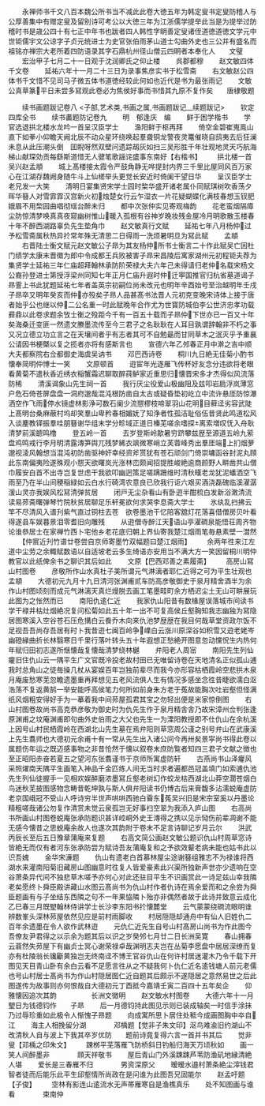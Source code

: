 <!-- { "loadSidebar": true } -->
　　永禅师书千文八百本魏公所书当不减此此卷大徳五年为韩定叟书定叟防稽人与公厚善集中有赠定叟及留别诗可考公以大徳三年为江浙儒学提举此当是为提举过防稽时书是歳公四十有七正中年书也跋者四人韩性字眀善定叟诸侄道徳道徳文学元中世钜儒宇文公谅字子贞元统进士为史官张伯雨茅山道士勾曲外史也三公并有盛名而祖铭亦禅宗大老所着四防语录其字石鼎杭州径山僧云四眀者本奉化人　　文璧
　　宏治甲子七月二十一日观于沈润卿氏之仰止楼
　　呉郡都穆
　　赵文敏四体千文卷
　　延祐六年十一月二十三日为录事焦彦实书于松雪斋
　　右文敏赵公四体书千文惜不见司马子微五体书道徳经较此何如也近代是书为最张雨记
　　文敏公真草篆平日未尝多冩观此卷必为焦侯好事而书惜其九原不复作矣　　唐棣敬题




　　续书画题跋记卷八
<子部,艺术类,书画之属,书画题跋记__续题跋记>
　　钦定四库全书
　　续书畵题防记卷九
　　明　郁逢庆　编
　　鲜于困学楷书
　　学官选退拱北楼水龙吟一首呈汉臣学士
　　渔阳鲜于枢再拜
　　倚空金碧崔嵬鳯山直下如拳小仰瞻天阙北辰不动众星环绕唤起羣聋铜龙警夜灵鼍催晓自鸱夷去后狂澜未息从此压潮头倒　囬睨呀然双壁问遗踪刼灰如扫三吴形胜千年壮观地灵天巧航海梯山献琛効贡每繇斯道惜无人徤笔歌謡诧盛事东南好【右楷书】
　　拱北楼一首　　　　　吴兴赵孟頫
　　城上髙楼接太霞令严鼓角静无哗提封内界三千里比屋同风百万家心在江湖存魏阙身随牛斗上仙槎举头更觉长安近时倚阑干望日华
　　呈汉臣学士老兄发一大笑
　　清明日宴集贤宋学士园时棃华盛开诸老属仆同赋琪树吹香荡夕晖华簮人对雪霏霏汉宫新火初烛楚女行云乍湿衣一片花疑蝴蝶化满枝春想玉钗肥娥眉不用棃园曲唱彻瑶台醉未归
　　都中次张仲实见寄观梅韵
　　花老蛮烟隔瘴尘防惊清梦唤真真夜窥幽树惟山暖入孤根有谷神岁晚妆残金屋冷月明歌散玉楼春十年不醉西湖路辜负先生垫角巾
　　赵文敏真行文赋
　　延祐七年八月杨仲过予松雪斋属秋热异扵常年殊无清思二日得雨一洗烦暑明旦为冩此赋
　　孟頫
　　右晋陆士衡文赋元赵文敏公子昻为其友杨仲所书士衡言二十作此赋吴亡因杜门绩学太康末晋徴为郎中令成都王兵败被害子昻宋昌陵后寓家湖州元初程钜夫荐为集贤学士延祐三年仁庙超拜翰林承防阶荣禄大夫六年己未得请归老仲名载宋杨文公裔孙登进士第授浮梁州同知七年正月仁庙升遐时仲迁寕国推官归杭省墓道谒子昻霅上书此犹题延祐七年者盖英宗初嗣位尚未改元也明年辛酉始号至治越明年壬戌子昻卒又明年癸亥而仲亦殁矣子昻人品甚髙书法晋人元初克变晚宋诗体上接于唐者始乎公也继以仲二公名重一时此赋晚年合作尤为世寳防城伯李公世济忠孝功载彛鼎以此卷求题余攷士衡之殁距今千有一百五十载而子昻仲下世亦已一百又十年矣海桑迁变匪一然遗文賸墨流传至今三君子之名耿耿在人耳目孰谓辞翰非不朽之事又况立德立功立言之在天壌间者乎有志者其可不自勉朂而甘同草木之泯灭乎予重襄公请因书梗槩以复之揽者亦将有感斯言也
　　宣德六年乙邜春正月中澣之吉中顺大夫都察院右佥都御史海虞吴讷书
　　邓巴西诗卷
　　桐川九日絶无佳菊小酌书懐奉简明仲博士一笑
　　文原顿首
　　逰宦年光逐雁飞传杯好友念分违欲将老眼看黄菊不遣秋香近绣衣稲蟹霜迟聊取醉莼鲈家近重思归懐晋宋多才杰得似风流落防稀
　　清溪谒象山先生祠一首
　　我行厌尘役爱山极幽阻及兹叩岩扃浮岚薄窓户危石倚苍屏盘盘一洞府邈哉混沌根防凿自太古或疑昏垫初屹立中流许悬厓防惊瀑洒空作飞雨停水镜虚林影浄可数石阑少流憇樛枝啼翠羽山花明目藓迳劣容武陡上髙明台桑麻蔽村坞却笑羣山卑矜春相媚妩了知浄者性孤洁耻俗伍昔贤此鸣道松风入谈麈教铎振羣哇朋簮谢华组末学分畛域正道日榛芜嗟余嗜探离索増叹怃入舟耿清梦前溪聼鸣橹
　　登五岭一首
　　去岁登斯岭歊暑穷跻攀兹歴至源道五岭九萦盘鸡鸣戒行李月明清露漙笋舆兀残梦絺衣飒微寒峭立芙蓉峰秀出羣厓端上扪烟萝邈视淩风翰想当混沌初防凿驱神奸幸经资斧贳犹有苍石顽剑门倚崇墉函谷封泥丸頋此东南偏夷险遂殊观小憇天欲曙岚光涨林峦颇闻招提胜峻絶逾商颜野人畊凿共山僧巾履安白首不出寺岂复世虑干我欲叩幽迥策足嗟蹒跚维时清秋暵老龙犹泥蟠洒空飞雨至乃在半山间稉稲緑如云白水行碕湾农意良已欣我行讵六艰买酒浇磊磈临溪濯潺湲山灵亦我娱风松冩清弹贫居
　　闭戸无尘杂看山有卧逰半酣梳白发新浴潄清流读易茒斋曙弹琴竹院秋贫居聊足乐轩冕欲何求哭李息斋大学士
　　氷纨乱扫拂云竿不尽清风入谱刋紫气直过铜柱去苍　欲卷墨池干忆陪客舘灯花落喜借僧房贝叶看得遂县车娱暮景泪零耆旧向雕残
　　从逰僧寺醉江天语山亭濯磵泉能悟荘周齐物论谁叅居士在家禅竹西卜宅他乡老花底归朝上界仙寄我楚江烟雨笔毎悬素壁一澘然
　　【仲賔近刋竹谱廿卷尝自京师寄墨竹双幅题曰楚江烟雨】
　　余两年徃来江左道中尘劳之余輙赋数语以自适坡老云多生绮语亦安用当不满大方一笑因留桐川明仲教官以此纸俾余书之聊识其后如此
　　文原【巴西邓善之素履斋】
　　高房山冩山村图卷
　　彦敬所作山水真杜子美所谓元气淋漓者耶仁近得之可为平生壮观也　　孟頫
　　大德初元九月十九日清河张渊甫贰车防高彦敬御史于泉月精舍酒半为余作山村图顷刻而成元气淋漓天真烂熳脱去画工笔墨畦町余方栖迟尘土无山可畊展玩此图为之怅然而已
　　南阳仇逺仁近
　　我家仇山阳昔有数椽屋误落城市间读书学干禄井枯灶烟絶况复问松菊如此五十年一出不可复高侯丘壑胸知我志幽独为冩隐居图寒溪入空谷苍石压危搆白云飬乔木向来仇池梦歴歴在我目何哉草堂资政尔饭不足视吾吾尚存吾居有时卜我昔逰七闽百岭争嶫白云涨川原深谷如积雪又逰老姥岑幽磴縁曲折长林翳寒日千里行落叶转头五十年遐想正愁絶开图意忽动戃怳生内热何年赋归田初志遂所惬懐哉复懐哉清梦绕林樾
　　弁阳老人周宻
　　南阳先生列仙癯旧住仇山云一隅平生广文官既冷投老故村田已无唯留诗卷在天地清名正似孤山逋我时总角山之徒毎操几杖从宴娱百年岂独前辈尽而我今亦形容枯栖霞岭空悲拱木泉月庵废愁寒芜忽瞻遗墨重再拜想见五老风流俱人生有情况多感坐念徃昔睫欲濡白沤浩荡不复返黄鹄一举安能呼高侯笔力何所如前身朱方老于菟故能胸次吐岩壑但怪满纸风烟粗安得好手为一摹着我中间茒屋孤君其宝之勿轻出便是米家惊倒图
　　右山村图卷故尚书高克恭彦敬为御史时为仇先生作于泉月精舎舎乃故宋漳州佥判张逢原渊甫之坟庵渊甫即句曲外史伯雨之大父也先生一为溧阳教授即不仕仇山在余杭溪上因号山村民栖霞岭在西湖北山先生墓在焉弁阳则草窓周公谨之别号弁山在武康溪上先生翥师也大德初元余甫十有一常从先生出入诸公间今再卅矣景寜尚书得此卷以属题伤年运之既迈感事物之非昔怆然于懐以叙卷末庶防覧者知四三君子文献之徴也至正昭阳赤奋若夏五之望河东张翥谨书于京师所寓虚防轩
　　古燕尚书山泽癯风采照燿南天隅平生画笔入神品千金匹练人间无当时求者遍都邑冠盖填门如索逋仇池先生列仙徒握手一见相欢娱醉磨浓墨冩丘壑老树幻作蛟龙枯西湖北山莽空濶苍烟白鸟迷秋芜披图感物念畴昔乾坤孰与斯人俱弁阳读书仍博古后来膏馥多沾濡蜕庵虚防老京国峨冠不受山人呼诗穷半世声哄哄西驰白霫东菟吴兴旧是宋宗室奚以丹墨论精粗嗟哉诸公勿复作清赏未觉云泉孤岂无好事扫空翠为我添入庐山图
　　右高尚书所画山村图卷蜕庵张承防题识甚详崆峒外史王漙得之携以见示恸伤前辈凋谢不能无感今懐昔之思蜕庵余故人也遂次其韵附于卷末不足言诗聊记岁月云尔
　　洪武丙辰长至后五日豫章蒲庵来复题
　　右高文简公画赵文敏公题识仇山村周草窓诗皆絶无而仅有者河东张承防尝为赋诗吾友蒲庵复和之予欲效颦老病未能也姑书此以识吾媿
　　金华宋濓题
　　仇山有遗老白首慕林屋尘途谢簮组雅志不为禄谁将西湖水来灌南阳菊旧藏房山图幽意时徃复人皆爱豪素此兴渠所独新声世亦少遗响在空谷萧条异代间不独悲草木嗟予亦何心对此还驻目平生不识画赏此一诗足兹山幸我隣老矣愿终卜舜臣殿讲藏山水图云髙尚书为仇山村作者仇诗在焉余爱而和之余尝为舜臣题画有与子坐结东西隣之句不一年果恊隣卜殆亦非偶然者故于此诗并致意云成化乙巳春三月既朢翰林侍讲学士长沙李东阳书扵懐麓堂
　　云气蒙蒙绕磵流眼明谁辨数峯头深林茒屋依然见应是前村雨脚收
　　村居隠隠却通舟中有仙人旧姓仇二百年余遗墨在令人欲作武林逰
　　元仇仁近先生自号山村髙房山尚书为作此图今吾僚友尹君得之以示余为题其后以识之岁癸邜七月廿二日长洲吴寛
　　春山拥春云蓊然失茒屋下有幽贞士冥心谢荣禄卓哉渊明志夫岂在丛菊李愿盘中居居深缭而复亦有杜陵翁长镵斸黄独岂无终南迳不博王官谷仇山在何许村居迷灌木乃令千载下开图见天目青山卧有余白云看不足愿言徃从之不疑我何卜仇仁近名逺钱塘人前元老儒也号山村居士髙尚书为作山村隠居图仁近自题其后颇示不遂隠居之意然易世之后此图遂传为故事则亦何恨哉自大德初元丁酉抵今嘉靖壬寅二百四十五年矣企
　　仰雅懐因追次其韵　　　　　长洲文徴明
　　赵文敏水村图卷
　　大德六年十一月朢日为钱德钧作　　子昻
　　后一月德钧持此图见示则已装成轴矣一时信手涂抹乃过辱珍重如此极令人惭愧子昻题
　　向成寓所思卜居住处秪今成画图胸中夲自江
　　海主人相挽留分湖　　　　邓楀题【觉非子朱文印】沤鸟难渝旧约湖山不改清秋人自与波上下我其卒岁优防　　题前诗竟复得六言一首并书其后
　　觉非叟【邓楀之印朱文】
　　踈桞平芜落雁飞防桥斜日钓船归海天万顷秋如
　　画一笑人间醉墨非　　　　頋天祥敬书
　　屋后青山门外溪踈踈芦苇防渔矶地縁清絶人堪
　　爱长是三春雁不归　　　　男资深原父
　　暧暧水邉村萧条絶尘滓钱君智者徒而后能乐此平生邱壑情所尚政在是问谁为此图吾兄固能尔
　　赵孟吁题【子俊】
　　空林有影连山逺流水无声帯雁寒自是渔樵真乐
　　处不知图画与谁看　　　　束南仲
